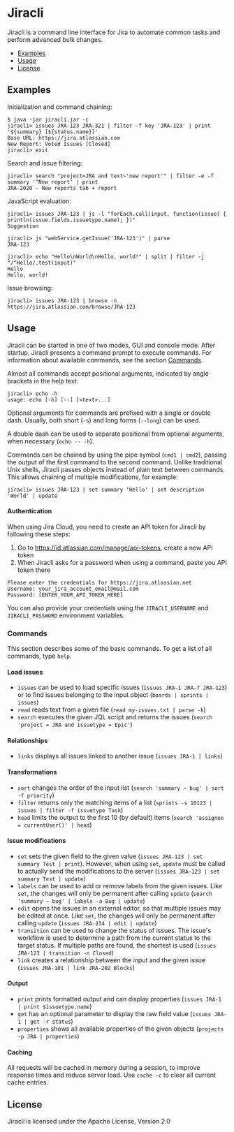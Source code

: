 # Jiracli

Jiracli is a command line interface for Jira to automate common tasks and perform advanced bulk changes.

* [Examples](#examples)
* [Usage](#usage)
* [License](#license)

## Examples

Initialization and command chaining:

    $ java -jar jiracli.jar -c
    jiracli> issues JRA-123 JRA-321 | filter -f key 'JRA-123' | print '${summary} [${status.name}]'
    Base URL: https://jira.atlassian.com
    New Report: Voted Issues [Closed]
    jiracli> exit

Search and issue filtering:

    jiracli> search "project=JRA and text~'new report'" | filter -e -f summary '^New report' | print
    JRA-2020 - New reports tab + report

JavaScript evaluation: 

    jiracli> issues JRA-123 | js -l "forEach.call(input, function(issue) { println(issue.fields.issuetype.name); })"
    Suggestion

    jiracli> js "webService.getIssue('JRA-123')" | parse
    JRA-123

    jiracli> echo "Hello\nWorld\nHello, world!" | split | filter -j "/^Hello/.test(input)"
    Hello
    Hello, world!

Issue browsing:

    jiracli> issues JRA-123 | browse -n
    https://jira.atlassian.com/browse/JRA-123

## Usage

Jiracli can be started in one of two modes, GUI and console mode.
After startup, Jiracli presents a command prompt to execute commands.
For information about available commands, see the section [Commands](#commands).

Almost all commands accept positional arguments, indicated by angle brackets in the help text:

    jiracli> echo -h
    usage: echo [-h] [--] [<text>...]

Optional arguments for commands are prefixed with a single or double dash.
Usually, both short (`-s`) and long forms (`--long`) can be used.

A double dash can be used to separate positional from optional arguments,
when necessary (`echo -- -h`).

Commands can be chained by using the pipe symbol (`cmd1 | cmd2`),
passing the output of the first command to the second command.
Unlike traditional Unix shells, Jiracli passes objects instead
of plain text between commands. This allows chaining of multiple
modifications, for example:

    jiracli> issues JRA-123 | set summary 'Hello' | set description 'World' | update

#### Authentication

When using Jira Cloud, you need to create an API token for Jiracli by following these steps:

1. Go to https://id.atlassian.com/manage/api-tokens, create a new API token
2. When Jiracli asks for a password when using a command, paste you API token there

```
Please enter the credentials for https://jira.atlassian.net
Username: your_jira_account_email@mail.com
Password: [ENTER_YOUR_API_TOKEN_HERE]
```

You can also provide your credentials using the `JIRACLI_USERNAME` and `JIRACLI_PASSWORD`
environment variables.

### Commands

This section describes some of the basic commands. To get a list of all commands, type `help`.

#### Load issues

* `issues` can be used to load specific issues (`issues JRA-1 JRA-7 JRA-123`)
  or to find issues belonging to the input object (`boards | sprints | issues`)
* `read` reads text from a given file (`read my-issues.txt | parse -k`)
* `search` executes the given JQL script and returns the issues (`search 'project = JRA and issuetype = Epic'`)

#### Relationships

* `links` displays all issues linked to another issue (`issues JRA-1 | links`)

#### Transformations

* `sort` changes the order of the input list (`search 'summary ~ bug' | sort -f priority`)
* `filter` returns only the matching items of a list (`sprints -s 10123 | issues | filter -f issuetype Task`)
* `head` limits the output to the first 10 (by default) items (`search 'assignee = currentUser()' | head`)

#### Issue modifications

* `set` sets the given field to the given value (`issues JRA-123 | set summary Test | print`).
  However, when using `set`, `update` must be called to actually send the modifications
  to the server (`issues JRA-123 | set summary Test | update`)
* `labels` can be used to add or remove labels from the given issues. Like `set`, the
  changes will only be permanent after calling `update` (`search 'summary ~ bug' | labels -a Bug | update`)
* `edit` opens the issues in an external editor, so that multiple issues may be edited at once.
  Like `set`, the changes will only be permanent after calling `update` (`issues JRA-234 | edit | update`)
* `transition` can be used to change the status of issues. The issue's workflow is used
  to determine a path from the current status to the target status. If multiple
  paths are found, the shortest is used (`issues JRA-123 | transition -n Closed`)
* `link` creates a relationship between the input and the given issue (`issues JRA-101 | link JRA-202 Blocks`)

#### Output

* `print` prints formatted output and can display properties (`issues JRA-1 | print $issuetype.name`)
* `get` has an optional parameter to display the raw field value (`issues JRA-1 | get -r status`)
* `properties` shows all available properties of the given objects (`projects -p JRA | properties`)

#### Caching

All requests will be cached in memory during a session, to improve response times and reduce server load.
Use `cache -c` to clear all current cache entries.

## License

Jiracli is licensed under the Apache License, Version 2.0
